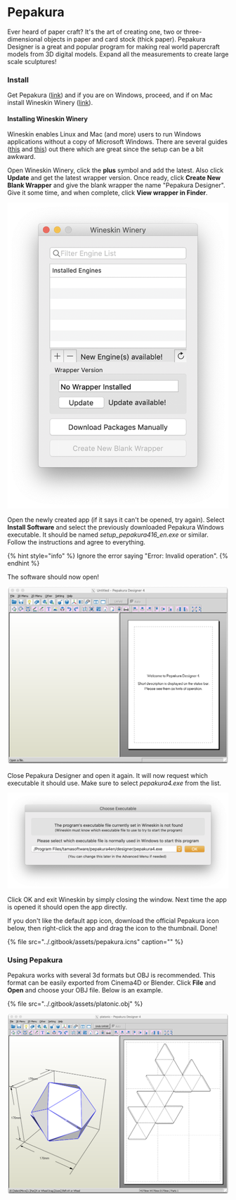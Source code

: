 # Pepakura

Ever heard of paper craft?  It's the art of creating one, two or three-dimensional objects in paper and card stock \(thick paper\). Pepakura Designer is a great and popular program for making real world papercraft models from 3D digital models. Expand all the measurements to create large scale sculptures!

### Install

Get Pepakura \([link](https://tamasoft.co.jp/pepakura-en/download/index.html)\) and if you are on Windows, proceed, and if on Mac install Wineskin Winery \([link](https://sourceforge.net/projects/wineskin/)\).

#### Installing Wineskin Winery

Wineskin enables Linux and Mac \(and more\) users to run Windows applications without a copy of Microsoft Windows. There are several guides \([this](https://www.youtube.com/watch?v=cHpqP0FET0w) and [this](https://www.maketecheasier.com/pepakura-designer-mac/)\) out there which are great since the setup can be a bit awkward.

Open Wineskin Winery, click the **plus** symbol and add the latest. Also click **Update** and get the latest wrapper version. Once ready, click **Create New Blank Wrapper** and give the blank wrapper the name "Pepakura Designer". Give it some time, and when complete, click **View wrapper in Finder**. 

![](../.gitbook/assets/pepakura-wineskin-winery-setup.png)

Open the newly created app \(if it says it can't be opened, try again\). Select **Install Software** and select the previously downloaded Pepakura Windows executable. It should be named _setup\_pepakura416\_en.exe_ or similar. Follow the instructions and agree to everything.

{% hint style="info" %}
Ignore the error saying "Error: Invalid operation".
{% endhint %}

The software should now open!

![](../.gitbook/assets/pepakura-untitled.png)

Close Pepakura Designer and open it again. It will now request which executable it should use. Make sure to select _pepakura4.exe_ from the list.

![](../.gitbook/assets/pepakura-select.png)

 Click OK and exit Wineskin by simply closing the window. Next time the app is opened it should open the app directly.

If you don't like the default app icon, download the official Pepakura icon below, then right-click the app and drag the icon to the thumbnail. Done!

{% file src="../.gitbook/assets/pepakura.icns" caption="" %}

### Using Pepakura

Pepakura works with several 3d formats but OBJ is recommended. This format can be easily exported from Cinema4D or Blender. Click **File** and **Open** and choose your OBJ file. Below is an example.

{% file src="../.gitbook/assets/platonic.obj" %}

![](../.gitbook/assets/pepakura-export.png)



